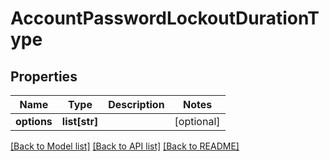 # AccountPasswordLockoutDurationType

## Properties
Name | Type | Description | Notes
------------ | ------------- | ------------- | -------------
**options** | **list[str]** |  | [optional] 

[[Back to Model list]](../README.md#documentation-for-models) [[Back to API list]](../README.md#documentation-for-api-endpoints) [[Back to README]](../README.md)


